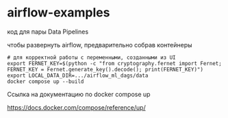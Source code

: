 # airflow-examples
код для пары Data Pipelines

чтобы развернуть airflow, предварительно собрав контейнеры
~~~
# для корректной работы с переменными, созданными из UI
export FERNET_KEY=$(python -c "from cryptography.fernet import Fernet; FERNET_KEY = Fernet.generate_key().decode(); print(FERNET_KEY)")
export LOCAL_DATA_DIR=.../airflow_ml_dags/data
docker compose up --build
~~~
Ссылка на документацию по docker compose up

https://docs.docker.com/compose/reference/up/
